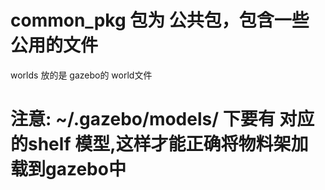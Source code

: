 # common_pkg 包为 公共包，包含一些公用的文件


worlds 放的是 gazebo的 world文件

# 注意: ~/.gazebo/models/ 下要有 对应的shelf 模型,这样才能正确将物料架加载到gazebo中


